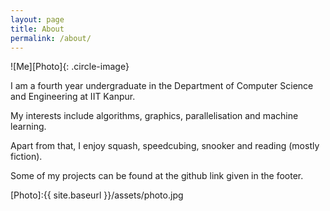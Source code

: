 ```yaml
---
layout: page
title: About
permalink: /about/
---
```


![Me][Photo]{: .circle-image}

I am a fourth year undergraduate in the Department of Computer Science and Engineering at IIT Kanpur. 

My interests include algorithms, graphics, parallelisation and machine learning.

Apart from that, I enjoy squash, speedcubing, snooker and reading (mostly fiction). 

Some of my projects can be found at the github link given in the footer.

[Photo]:{{ site.baseurl }}/assets/photo.jpg
